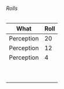 
###### Rolls
| What       | Roll |
| ---------- | ---- |
| Perception | 20   |
| Perception | 12   |
| Perception | 4    |
|            |      |
|            |      |
|            |      |
|            |      |
|            |      |
|            |      |
|            |      |
|            |      |
|            |      |
